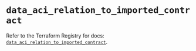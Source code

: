 # `data_aci_relation_to_imported_contract`

Refer to the Terraform Registry for docs: [`data_aci_relation_to_imported_contract`](https://registry.terraform.io/providers/ciscodevnet/aci/2.17.0/docs/data-sources/relation_to_imported_contract).
